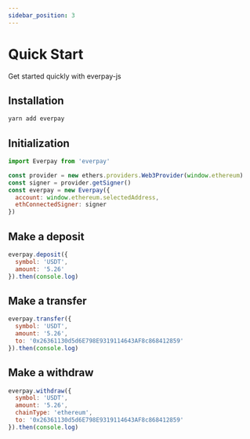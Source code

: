 ```yaml
---
sidebar_position: 3
---
```


# Quick Start
Get started quickly with everpay-js

## Installation
```bash
yarn add everpay
```

## Initialization
```js
import Everpay from 'everpay'

const provider = new ethers.providers.Web3Provider(window.ethereum)
const signer = provider.getSigner()
const everpay = new Everpay({
  account: window.ethereum.selectedAddress,
  ethConnectedSigner: signer
})
```

## Make a deposit

```js
everpay.deposit({
  symbol: 'USDT',
  amount: '5.26'
}).then(console.log)
```

## Make a transfer
```js
everpay.transfer({
  symbol: 'USDT',
  amount: '5.26',
  to: '0x26361130d5d6E798E9319114643AF8c868412859'
}).then(console.log)
```

## Make a withdraw
```js
everpay.withdraw({
  symbol: 'USDT',
  amount: '5.26',
  chainType: 'ethereum',
  to: '0x26361130d5d6E798E9319114643AF8c868412859'
}).then(console.log)
```